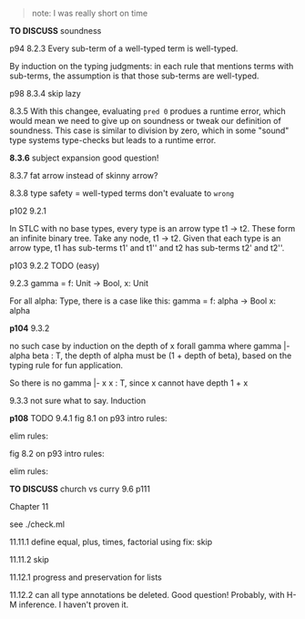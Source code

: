 > note: I was really short on time


**TO DISCUSS** soundness

p94 8.2.3
Every sub-term of a well-typed term is well-typed.

By induction on the typing judgments:
in each rule that mentions terms with sub-terms, the assumption is that those sub-terms are well-typed.

p98
8.3.4
skip lazy

8.3.5
With this changee, evaluating `pred 0` produes a runtime error, which would mean we need to give up on soundness or tweak our definition of soundness. This case is similar to division by zero, which in some "sound"
type systems type-checks but leads to a runtime error.

**8.3.6**
subject expansion
good question!



8.3.7
fat arrow instead of skinny arrow?

8.3.8
type safety = well-typed terms don't evaluate to `wrong`

p102
9.2.1

In STLC with no base types, every type is 
an arrow type t1 -> t2. These form an infinite
binary tree.
Take any node, t1 -> t2. Given that each type
is an arrow type, t1 has sub-terms t1' and t1'' and t2 has sub-terms t2' and t2''.

p103
9.2.2
TODO (easy)

9.2.3
gamma = 
f: Unit -> Bool,
x: Unit

For all alpha: Type, there is a case like this:
gamma =
f: alpha -> Bool
x: alpha

**p104**
9.3.2

no such case
by induction on the depth of x
forall gamma where gamma |- alpha beta : T,
the depth of alpha must be (1 + depth of beta), based on the typing rule for fun application.

So there is no gamma |- x x : T, since
x cannot have depth 1 + x

9.3.3
not sure what to say. Induction

**p108** TODO
9.4.1
fig 8.1 on p93
intro rules:

elim rules:


fig 8.2 on p93
intro rules:

elim rules:

**TO DISCUSS** church vs curry 9.6 p111


Chapter 11

see ./check.ml

11.11.1 define equal, plus, times, factorial using fix: skip

11.11.2 skip

11.12.1 progress and preservation for lists

11.12.2 can all type annotations be deleted.
Good question! Probably, with H-M inference.
I haven't proven it.
